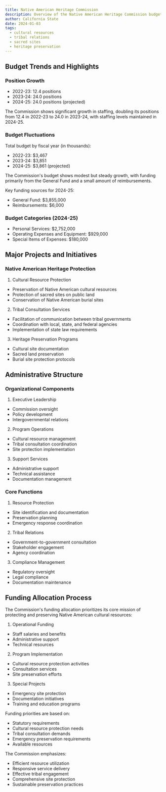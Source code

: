 ```yaml
---
title: Native American Heritage Commission
description: Overview of the Native American Heritage Commission budget and operations
author: California State
date: 2024-01-03
tags:
  - cultural resources
  - tribal relations
  - sacred sites
  - heritage preservation
---
```


## Budget Trends and Highlights

### Position Growth
- 2022-23: 12.4 positions
- 2023-24: 24.0 positions
- 2024-25: 24.0 positions (projected)

The Commission shows significant growth in staffing, doubling its positions from 12.4 in 2022-23 to 24.0 in 2023-24, with staffing levels maintained in 2024-25.

### Budget Fluctuations
Total budget by fiscal year (in thousands):
- 2022-23: $3,467
- 2023-24: $3,851
- 2024-25: $3,861 (projected)

The Commission's budget shows modest but steady growth, with funding primarily from the General Fund and a small amount of reimbursements.

Key funding sources for 2024-25:
- General Fund: $3,855,000
- Reimbursements: $6,000

### Budget Categories (2024-25)
- Personal Services: $2,752,000
- Operating Expenses and Equipment: $929,000
- Special Items of Expenses: $180,000

## Major Projects and Initiatives

### Native American Heritage Protection

1. Cultural Resource Protection
- Preservation of Native American cultural resources
- Protection of sacred sites on public land
- Conservation of Native American burial sites

2. Tribal Consultation Services
- Facilitation of communication between tribal governments
- Coordination with local, state, and federal agencies
- Implementation of state law requirements

3. Heritage Preservation Programs
- Cultural site documentation
- Sacred land preservation
- Burial site protection protocols

## Administrative Structure

### Organizational Components
1. Executive Leadership
- Commission oversight
- Policy development
- Intergovernmental relations

2. Program Operations
- Cultural resource management
- Tribal consultation coordination
- Site protection implementation

3. Support Services
- Administrative support
- Technical assistance
- Documentation management

### Core Functions
1. Resource Protection
- Site identification and documentation
- Preservation planning
- Emergency response coordination

2. Tribal Relations
- Government-to-government consultation
- Stakeholder engagement
- Agency coordination

3. Compliance Management
- Regulatory oversight
- Legal compliance
- Documentation maintenance

## Funding Allocation Process

The Commission's funding allocation prioritizes its core mission of protecting and preserving Native American cultural resources:

1. Operational Funding
- Staff salaries and benefits
- Administrative support
- Technical resources

2. Program Implementation
- Cultural resource protection activities
- Consultation services
- Site preservation efforts

3. Special Projects
- Emergency site protection
- Documentation initiatives
- Training and education programs

Funding priorities are based on:
- Statutory requirements
- Cultural resource protection needs
- Tribal consultation demands
- Emergency preservation requirements
- Available resources

The Commission emphasizes:
- Efficient resource utilization
- Responsive service delivery
- Effective tribal engagement
- Comprehensive site protection
- Sustainable preservation practices 